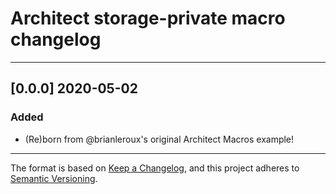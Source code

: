 # Architect storage-private macro changelog

---

## [0.0.0] 2020-05-02

### Added

- (Re)born from @brianleroux's original Architect Macros example!

---

The format is based on [Keep a Changelog](https://keepachangelog.com/en/1.0.0/), and this project adheres to [Semantic Versioning](https://semver.org/spec/v2.0.0.html).
